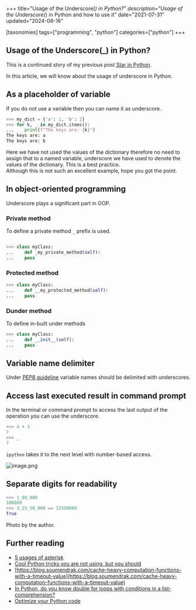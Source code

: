 +++
title="Usage of the Underscore(_) in Python?"
description="Usage of the Underscore(_) in Python and how to use it"
date="2021-07-31"
updated="2024-08-16"

[taxonomies]
tags=["programming", "python"]
categories=["python"]
+++
## Usage of the Underscore(_) in Python?

This is a continued story of my previous post [Star in Python](https://soumendrak.hashnode.dev/the-python-star).

In this article, we will know about the usage of underscore in Python.


## As a placeholder of variable

If you do not use a variable then you can name it as underscore.

``` python
>>> my_dict = {'a': 1, 'b': 2}
>>> for k, _ in my_dict.items():
...    print(f"The keys are: {k}")
The keys are: a
The keys are: b
```
Here we have not used the values of the dictionary therefore no need to assign that to a named variable, underscore we have used to denote the values of the dictionary. This is a best practice.  
Although this is not such an excellent example, hope you got the point.

## In object-oriented programming

Underscore plays a significant part in OOP.

### Private method

To define a private method `_` prefix is used.

``` python

>>> class myClass:
...    def _my_private_method(self):
...    pass

```

### Protected method

``` python
>>> class myClass:
...    def __my_protected_method(self):
...    pass

```

### Dunder method

To define in-built under methods

``` python
>>> class myClass:
...    def __init__(self):
...    pass

```

## Variable name delimiter

Under [PEP8 guideline](https://www.python.org/dev/peps/pep-0008/#method-names-and-instance-variables) variable names should be delimited with underscores.

## Access last executed result in command prompt

In the terminal or command prompt to access the last output of the operation you can use the underscore.

``` python
>>> 4 + 3
7
>>> _
7
```
`ipython` takes it to the next level with number-based access.


![image.png](https://cdn.hashnode.com/res/hashnode/image/upload/v1640205151011/eewaoMSyA.png)

## Separate digits for readability

``` python
>>> 1_00_000
100000
>>> 3_25_50_000 == 32550000
True
```

Photo by the author.

## Further reading

- [5 usages of asterisk](https://blog.soumendrak.com/5-usages-of-an-asterisk-in-python)
- [Cool Python tricks you are not using, but you should](https://blog.soumendrak.com/cool-python-tricks-you-are-not-using-but-you-should)
- [https://blog.soumendrak.com/cache-heavy-computation-functions-with-a-timeout-value](https://blog.soumendrak.com/cache-heavy-computation-functions-with-a-timeout-value)
- [In Python, do you know double for loops with conditions in a list-comprehension?](https://blog.soumendrak.com/in-python-do-you-know-double-for-loops-with-conditions-in-a-list-comprehension)
- [Optimize your Python code](https://blog.soumendrak.com/optimize-your-python-code-d7e9752e501e)